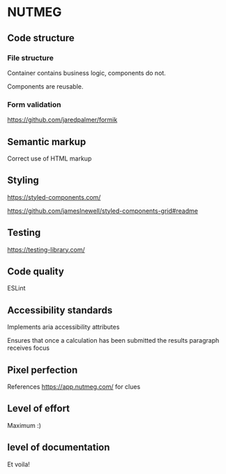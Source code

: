 # NUTMEG

## Code structure
### File structure
Container contains business logic, components do not.

Components are reusable.

### Form validation
https://github.com/jaredpalmer/formik

  
## Semantic markup
Correct use of HTML markup

## Styling
https://styled-components.com/

https://github.com/jameslnewell/styled-components-grid#readme

## Testing
https://testing-library.com/

## Code quality
ESLint

## Accessibility standards
Implements aria accessibility attributes

Ensures that once a calculation has been submitted the results paragraph receives focus

## Pixel perfection
References https://app.nutmeg.com/ for clues

## Level of effort
Maximum :)

## level of documentation
Et voila!
